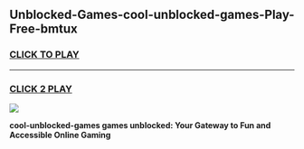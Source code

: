 
## Unblocked-Games-cool-unblocked-games-Play-Free-bmtux
<h3>
<a href="https://premium76.site?title=cool-unblocked-games&ref=24M">CLICK TO PLAY</a></h3>
<hr>

<h3>
<a href="https://premium76.site?title=cool-unblocked-games&ref=24M">CLICK 2 PLAY</a>
  
</h3>

<a href="https://premium76.site?title=cool-unblocked-games&ref=24M"><img src="https://clearcache.store/games.png"></a>


**cool-unblocked-games games unblocked: Your Gateway to Fun and Accessible Online Gaming**
